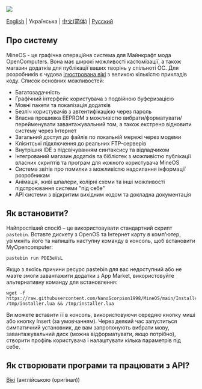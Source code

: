 ![](https://i.imgur.com/Ki5bX0I.gif)

[English](https://github.com/NanoScorpion1998/MineOS/blob/main/README.md) | Українська | [中文(简体)](https://github.com/NanoScorpion1998/MineOS/main/README-zh_CN.md) | [Русский](https://github.com/NanoScorpion1998/MineOS/main/README-ru_RU.md)

## Про систему

MineOS - це графічна операційна система для Майнкрафт мода OpenComputers. Вона має широкі можливості кастомізації, а також магазин додатків для публікації ваших творінь у спільноті ОС. Для розробників є чудова [ілюстрована вікі](https://github.com/IgorTimofeev/MineOS/wiki) з великою кількістю прикладів коду. Список основних можливостей:

- Багатозадачність
- Графічний інтерфейс користувача з подвійною буферизацією
- Мовні пакети та локалізація додатків
- Безліч користувачів з автентифікацією через пароль
- Власна прошивка EEPROM з можливістю вибрати/форматувати/перейменувати завантажувальний том, а також екстрено відновити систему через Інтернет
- Загальний доступ до файлів по локальній мережі через модеми
- Клієнтські підключення до реальних FTP-серверів
- Внутрішня IDE з підсвічуванням синтаксису та відладчиком
- Інтегрований магазин додатків та бібліотек з можливістю публікації власних скриптів та програм для кожного користувача MineOS
- Система звітів про помилки з можливістю надсилання інформації розробникам
- Анімація, живі шпалери, колірні схеми та інші можливості підстроювання системи "під себе"
- API системи з відкритим вихідним кодом та докладна документація

## Як встановити?

Найпростіший спосіб – це використовувати стандартний скрипт `pastebin`. Вставте дискету з OpenOS та Інтернет карту в комп'ютер, увімкніть його та напишіть наступну команду в консоль, щоб встановити MyOpencomputer:
	
	pastebin run PDE3eVsL

Якщо з якоїсь причини ресурс pastebin для вас недоступний або не маэте змоги завантажити додатки з App Market, використовуйте альтернативну команду для встановлення:

	wget -f https://raw.githubusercontent.com/NanoScorpion1998/MineOS/main/Installer/OpenOS.lua /tmp/installer.lua && /tmp/installer.lua

Ви можете вставити її в консоль, використовуючи середню кнопку миші або кнопку Insert (за умовчанням). Через деякий час запуститься симпатичний установник, де вам запропонують вибрати мову, завантажувальний диск (можна відформатувати, якщо потрібно), створити профіль користувача і налаштувати кілька параметрів під себе.

## Як створювати програми та працювати з API?

[Вікі](https://github.com/IgorTimofeev/MineOS/wiki) (англійською (оригінал))
